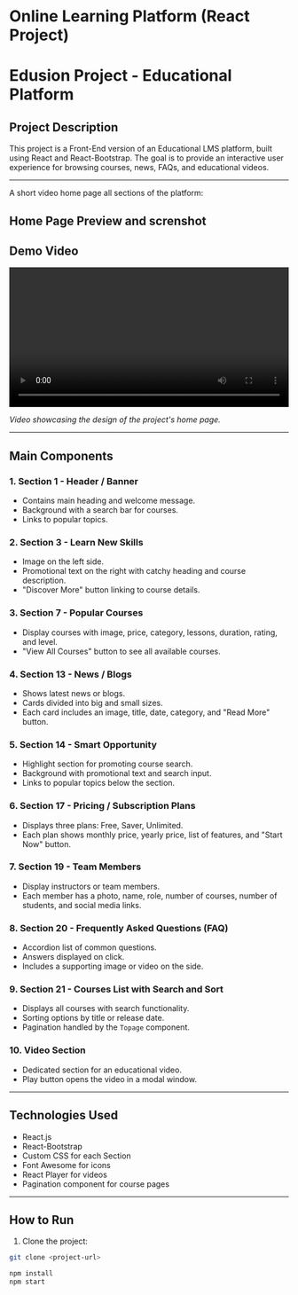 # Online Learning Platform (React Project)

# Edusion Project - Educational Platform

## Project Description
This project is a Front-End version of an Educational LMS platform, built using React and React-Bootstrap. The goal is to provide an interactive user experience for browsing courses, news, FAQs, and educational videos.

---
A short video home page all sections of the platform:
## Home Page Preview and screnshot

## Demo Video
<video width="100%" controls>
  <source src="./public/image/Edusion - Education LMS WordPress Theme Preview - ThemeForest - Personal - Microsoft​ Edge 2025-08-30 18-12-31.mp4" type="video/mp4">
  Your browser does not support the video tag.
</video>

*Video showcasing the design of the project's home page.*

---

## Main Components

### 1. Section 1 - Header / Banner
- Contains main heading and welcome message.  
- Background with a search bar for courses.  
- Links to popular topics.

### 2. Section 3 - Learn New Skills
- Image on the left side.  
- Promotional text on the right with catchy heading and course description.  
- "Discover More" button linking to course details.

### 3. Section 7 - Popular Courses
- Display courses with image, price, category, lessons, duration, rating, and level.  
- "View All Courses" button to see all available courses.

### 4. Section 13 - News / Blogs
- Shows latest news or blogs.  
- Cards divided into big and small sizes.  
- Each card includes an image, title, date, category, and "Read More" button.

### 5. Section 14 - Smart Opportunity
- Highlight section for promoting course search.  
- Background with promotional text and search input.  
- Links to popular topics below the section.

### 6. Section 17 - Pricing / Subscription Plans
- Displays three plans: Free, Saver, Unlimited.  
- Each plan shows monthly price, yearly price, list of features, and "Start Now" button.

### 7. Section 19 - Team Members
- Display instructors or team members.  
- Each member has a photo, name, role, number of courses, number of students, and social media links.

### 8. Section 20 - Frequently Asked Questions (FAQ)
- Accordion list of common questions.  
- Answers displayed on click.  
- Includes a supporting image or video on the side.

### 9. Section 21 - Courses List with Search and Sort
- Displays all courses with search functionality.  
- Sorting options by title or release date.  
- Pagination handled by the `Topage` component.

### 10. Video Section
- Dedicated section for an educational video.  
- Play button opens the video in a modal window.

---

## Technologies Used
- React.js  
- React-Bootstrap  
- Custom CSS for each Section  
- Font Awesome for icons  
- React Player for videos  
- Pagination component for course pages  

---

## How to Run
1. Clone the project:
```bash
git clone <project-url>

npm install
npm start
